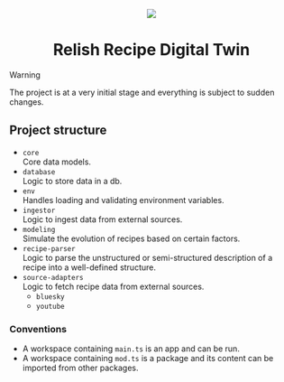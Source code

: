 <div align="center">

![](https://f003.backblazeb2.com/file/dN2jPN/relish-cover.jpg)

# Relish Recipe Digital Twin

</div>

> [!WARNING]
> The project is at a very initial stage and everything is subject to sudden changes.

## Project structure

- `core`\
  Core data models.
- `database`\
  Logic to store data in a db.
- `env`\
  Handles loading and validating environment variables.
- `ingestor`\
  Logic to ingest data from external sources.
- `modeling`\
  Simulate the evolution of recipes based on certain factors.
- `recipe-parser`\
  Logic to parse the unstructured or semi-structured description of a recipe into a well-defined structure.
- `source-adapters`\
  Logic to fetch recipe data from external sources.
  - `bluesky`
  - `youtube`

### Conventions

- A workspace containing `main.ts` is an app and can be run.
- A workspace containing `mod.ts` is a package and its content can be imported from other packages.
